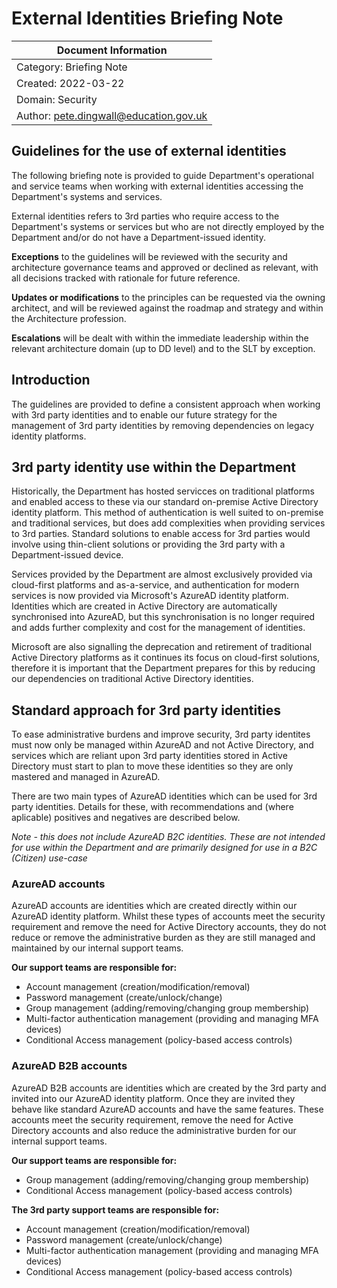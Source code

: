
# External Identities Briefing Note

| Document Information |
------------------------|
| Category: Briefing Note |
| Created: 2022-03-22 |
| Domain: Security |
| Author: pete.dingwall@education.gov.uk |

## Guidelines for the use of external identities

The following briefing note is provided to guide Department's operational and service teams when working with external identities accessing the Department's systems and services. 

External identities refers to 3rd parties who require access to the Department's systems or services but who are not directly employed by the Department and/or do not have a Department-issued identity.

**Exceptions** to the guidelines will be reviewed with the security and architecture governance teams and approved or declined as relevant, with all decisions tracked with rationale for future reference.

**Updates or modifications** to the principles can be requested via the owning architect, and will be reviewed against the roadmap and strategy and within the Architecture profession.

**Escalations** will be dealt with within the immediate leadership within the relevant architecture domain (up to DD level) and to the SLT by exception.

## Introduction

The guidelines are provided to define a consistent approach when working with 3rd party identities and to enable our future strategy for the management of 3rd party identities by removing dependencies on legacy identity platforms.

## 3rd party identity use within the Department

Historically, the Department has hosted servicces on traditional platforms and enabled access to these via our standard on-premise Active Directory identity platform. This method of authentication is well suited to on-premise and traditional services, but does add complexities when providing services to 3rd parties. Standard solutions to enable access for 3rd parties would involve using thin-client solutions or providing the 3rd party with a Department-issued device.

Services provided by the Department are almost exclusively provided via cloud-first platforms and as-a-service, and authentication for modern services is now provided via Microsoft's AzureAD identity platform. Identities which are created in Active Directory are automatically synchronised into AzureAD, but this synchronisation is no longer required and adds further complexity and cost for the management of identities.

Microsoft are also signalling the deprecation and retirement of traditional Active Directory platforms as it continues its focus on cloud-first solutions, therefore it is important that the Department prepares for this by reducing our dependencies on traditional Active Directory identities.

## Standard approach for 3rd party identities

To ease administrative burdens and improve security, 3rd party identites must now only be managed within AzureAD and not Active Directory, and services which are reliant upon 3rd party identities stored in Active Directory must start to plan to move these identities so they are only mastered and managed in AzureAD.

There are two main types of AzureAD identities which can be used for 3rd party identities. Details for these, with recommendations and (where aplicable) positives and negatives are described below.

*Note - this does not include AzureAD B2C identities. These are not intended for use within the Department and are primarily designed for use in a B2C (Citizen) use-case*

### AzureAD accounts

AzureAD accounts are identities which are created directly within our AzureAD identity platform. Whilst these types of accounts meet the security requirement and remove the need for Active Directory accounts, they do not reduce or remove the administrative burden as they are still managed and maintained by our internal support teams.

**Our support teams are responsible for:**

- Account management (creation/modification/removal)
- Password management (create/unlock/change)
- Group management (adding/removing/changing group membership)
- Multi-factor authentication management (providing and managing MFA devices)
- Conditional Access management (policy-based access controls)

### AzureAD B2B accounts

AzureAD B2B accounts are identities which are created by the 3rd party and invited into our AzureAD identity platform. Once they are invited they behave like standard AzureAD accounts and have the same features. These accounts meet the security requirement, remove the need for Active Directory accounts and also reduce the administrative burden for our internal support teams.

**Our support teams are responsible for:**

- Group management (adding/removing/changing group membership)
- Conditional Access management (policy-based access controls)

**The 3rd party support teams are responsible for:**

- Account management (creation/modification/removal)
- Password management (create/unlock/change)
- Multi-factor authentication management (providing and managing MFA devices)
- Conditional Access management (policy-based access controls)
